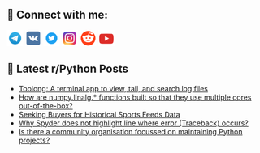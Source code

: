## 🔎 Connect with me:
[<img src="https://github.com/bullbesh/bullbesh/blob/main/images/Telegram.png" width="32" height="32" />](https://t.me/bullbesh)
[<img src="https://github.com/bullbesh/bullbesh/blob/main/images/VK.png" width="32" height="32" />](https://vk.com/bullbesh)
[<img src="https://github.com/bullbesh/bullbesh/blob/main/images/Twitter.png" width="32" height="32" />](https://twitter.com/bullbesh1)
[<img src="https://github.com/bullbesh/bullbesh/blob/main/images/Instagram.png" width="32" height="32" />](https://www.instagram.com/bullbesh)
[<img src="https://github.com/bullbesh/bullbesh/blob/main/images/Reddit.png" width="32" height="32" />](https://www.reddit.com/user/bullbesh)
[<img src="https://github.com/bullbesh/bullbesh/blob/main/images/YouTube.png" width="32" height="32" />](https://www.youtube.com/channel/UCtfjRs6uzgq5mfm8S06WTcg)

## 📕 Latest r/Python Posts
<!-- BLOG-POST-LIST:START -->
- [Toolong: A terminal app to view, tail, and search log files](https://www.reddit.com/r/Python/comments/1ao5mta/toolong_a_terminal_app_to_view_tail_and_search/)
- [How are numpy.linalg.* functions built so that they use multiple cores out-of-the-box?](https://www.reddit.com/r/Python/comments/1ao5f74/how_are_numpylinalg_functions_built_so_that_they/)
- [Seeking Buyers for Historical Sports Feeds Data](https://www.reddit.com/r/Python/comments/1ao5d3s/seeking_buyers_for_historical_sports_feeds_data/)
- [Why Spyder does not highlight line where error &lpar;Traceback&rpar; occurs?](https://www.reddit.com/r/Python/comments/1ao5by4/why_spyder_does_not_highlight_line_where_error/)
- [Is there a community organisation focussed on maintaining Python projects?](https://www.reddit.com/r/Python/comments/1ao1pkv/is_there_a_community_organisation_focussed_on/)
<!-- BLOG-POST-LIST:END -->
